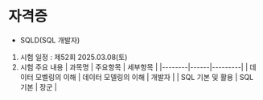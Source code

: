 # 자격증

- SQLD(SQL 개발자)
1. 시험 일정 : 제52회 2025.03.08(토)
2. 시험 주요 내용
| 과목명   | 주요항목 | 세부항목     |
|--------|------|---------|
| 데이터 모벨링의 이해 | 데이터 모델링의 이해   | 개발자  |
| SQL 기본 및 활용 | SQL 기본   | 장군    |

